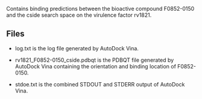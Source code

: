 Contains binding predictions between the bioactive compound F0852-0150 and the cside search space on the virulence factor rv1821.

## Files

- log.txt is the log file generated by AutoDock Vina.

- rv1821_F0852-0150_cside.pdbqt is the PDBQT file generated by AutoDock Vina containing the orientation and binding location of F0852-0150.

- stdoe.txt is the combined STDOUT and STDERR output of AutoDock Vina.

